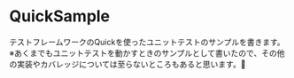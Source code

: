 # QuickSample
テストフレームワークのQuickを使ったユニットテストのサンプルを書きます。
※あくまでもユニットテストを動かすときのサンプルとして書いたので、その他の実装やカバレッジについては至らないところもあると思います。
